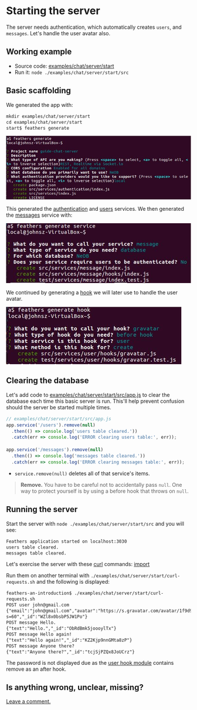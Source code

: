 # Starting the server

The server needs authentication, which automatically creates `users`, and `messages`.
Let's handle the user avatar also.

## Working example

- Source code: [examples/chat/server/start](https://github.com/eddyystop/feathers-an-introduction/tree/master/examples/chat/server/start)
- Run it: `node ./examples/chat/server/start/src`

## Basic scaffolding

We generated the app with:
```text
mkdir examples/chat/server/start
cd examples/chat/server/start
start$ feathers generate
```
![generate chat app](./assets/generate-chat.jpg)

This generated the
[authentication](https://github.com/eddyystop/feathers-an-introduction/blob/master/examples/chat/server/start/src/services/authentication/index.js)
and
[users](https://github.com/eddyystop/feathers-an-introduction/tree/master/examples/chat/server/start/src/services/user)
services.
We then generated the
[messages](https://github.com/eddyystop/feathers-an-introduction/tree/master/examples/chat/server/start/src/services/message)
service with:

![generate message service](./assets/generate-service-message.jpg)

We continued by generating a
[hook](https://github.com/eddyystop/feathers-an-introduction/blob/master/examples/chat/server/start/src/services/user/hooks/gravatar.js)
we will later use to handle the user avatar.

![generate gravatar hook](./assets/generate-hook-gravatar.jpg)

## Clearing the database

Let's add code to
[examples/chat/server/start/src/app.js](https://github.com/eddyystop/feathers-an-introduction/blob/master/examples/chat/server/start/src/app.js)
to clear the database each time this basic server is run.
This'll help prevent confusion should the server be started multiple times.

```javascript
// examples/chat/server/start/src/app.js
app.service('/users').remove(null)
  .then(() => console.log('users table cleared.'))
  .catch(err => console.log('ERROR clearing users table:', err));

app.service('/messages').remove(null)
  .then(() => console.log('messages table cleared.'))
  .catch(err => console.log('ERROR clearing messages table:', err));
```

- `service.remove(null)` deletes all of that service's items.

> **Remove.** You have to be careful not to accidentally pass `null`.
One way to protect yourself is by using a before hook that throws on `null`.

## Running the server

Start the server with `node ./examples/chat/server/start/src` and you will see:
```text
Feathers application started on localhost:3030
users table cleared.
messages table cleared.
```

Let's exercise the server with these
[curl](http://www.slashroot.in/curl-command-tutorial-linux-example-usage)
commands:
[import](../../examples/chat/server/start/curl-requests.sh)

Run them on another terminal with `./examples/chat/server/start/curl-requests.sh`
and the following is displayed:

```text
feathers-an-introduction$ ./examples/chat/server/start/curl-requests.sh
POST user john@gmail.com
{"email":"john@gmail.com","avatar":"https://s.gravatar.com/avatar/1f9d9a9efc2f523b2f09629444632b5c?s=60","_id":"WZl8x0bsbP5JW1Po"}
POST message Hello.
{"text":"Hello.","_id":"ObRdBmk5joooylTx"}
POST message Hello again!
{"text":"Hello again!","_id":"KZ2Kjp9nnGMta8zP"}
POST message Anyone there?
{"text":"Anyone there?","_id":"tcjSjPZQx8JoUCrz"}
```

The password is not displayed due as the
[user hook module](https://github.com/eddyystop/feathers-an-introduction/blob/master/examples/chat/server/start/src/services/user/hooks/index.js)
contains remove as an after hook.

## Is anything wrong, unclear, missing?
[Leave a comment.](https://github.com/eddyystop/feathers-an-introduction/issues/new?title=Comment:Chat-Server-Start-server&body=Comment:Chat-Server-Start-server)
